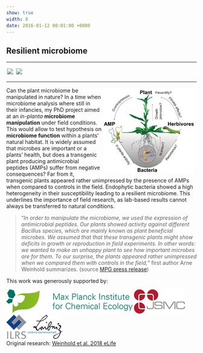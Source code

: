 ```yaml
---
show: true
width: 8
date: 2016-01-12 00:01:00 +0800
---
```

<div class="p-4">
    <h2>Resilient microbiome</h2>
    <hr />
  <img data-src="{{ 'assets/images/photos/root_harvest_AWm.jpg' | relative_url }}" class="lazy rounded" style="width: 48%; height: auto;margin: 2px;" src="{{ '/assets/images/empty_300x200.png' | relative_url }}">
  <img data-src="{{ 'assets/images/photos/Utah_fieldm.jpg' | relative_url }}" class="lazy rounded" style="width: 48%; height: auto;margin: 2px;" src="{{ '/assets/images/empty_300x200.png' | relative_url }}">
 <hr />
 <img src="assets/images/photos/Nicotiana_AMP.jpg" 
         alt="In planta microbiome manipulation" 
         class="lazy rounded" 
         style="float: right; width: 48%; height: auto; margin: 5px;">   
<p>
Can the plant microbiome be manipulated in nature? In a time when microbiome analysis where still in their infancies, my PhD project aimed at an <i>in-planta</i> <b>microbiome manipulation</b> under field conditions. This would allow to test hypothesis on <b>microbiome function</b> within a plants’ natural habitat. It is widely assumed that microbes are important or a plants’ health, but does a transgenic plant producing antimicrobial peptides (AMPs) suffer from negative consequences? Far from it, transgenic plants appeared rather unimpressed by the presence of AMPs when compared to controls in the field. Endophytic bacteria showed a high heterogeneity in their susceptibility leading to a resilient microbiome. This underlines the importance of field research, as lab-based results cannot always be transferred to natural conditions.
</p>
<blockquote><q><i>In order to manipulate the microbiome, we used the expression of antimicrobial peptides. Our plants showed activity against different Bacillus species, which are mainly known as plant beneficial microbes. We assumed that that these transgenic plants might show deficits in growth or reproduction in field experiments. In other words: we wanted to make an unhappy plant to see how important microbes are for them. To our surprise, the plants appeared rather unimpressed when we compared them with controls in the field,</i></q> first author Arne Weinhold summarizes. (source <a href=" https://phys.org/news/2018-04-microbiome-native-resilient.html">MPG press release</a>)</blockquote>
    <p>
       This work was generously supported by:
    </p>
      <img src="/assets/logo/logo64_ICE.png" alt="Image 3" class="rounded-sm img-fluid logo-img">
     <img src="/assets/logo/logo64_JSMC.png" alt="Image 3" class="rounded-sm img-fluid logo-img"> 
     <img src="/assets/logo/logo64_ILRS.png" alt="Image 1" class="rounded-sm img-fluid logo-img">
    <img src="/assets/logo/logo64_Leip.png" alt="Image 1" class="rounded-sm img-fluid logo-img">
    <div style="display: flex; flex-direction: column; align-items: start; gap: 5px;">
    <span>
        Original research: 
        <a href=" https://elifesciences.org/articles/28715">
            Weinhold et al. 2018 eLife
        </a>
    </span>
    <div style="display: flex; gap: 10px; align-items: center;">
        <span class="__dimensions_badge_embed__" 
              data-doi="10.7554/eLife.28715" 
              data-style="small_rectangle">
        </span>
        <div class='altmetric-embed' 
             data-badge-popover='bottom' 
             data-doi='10.7554/eLife.28715'>
        </div>
        <a href="https://plu.mx/plum/a/?doi=10.7554/eLife.28715" 
           class="plumx-plum-print-popup" 
           data-popup="bottom" 
           data-theme="liberty" 
           data-badge="false" 
           data-size="small">
        </a>
    </div>
</div>

</div>
